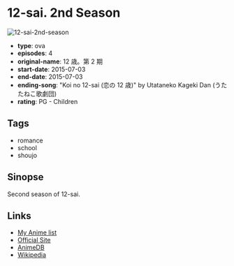 # 12-sai. 2nd Season

![12-sai-2nd-season](https://cdn.myanimelist.net/images/anime/13/76326.jpg)

-   **type**: ova
-   **episodes**: 4
-   **original-name**: 12 歳。第 2 期
-   **start-date**: 2015-07-03
-   **end-date**: 2015-07-03
-   **ending-song**: "Koi no 12-sai (恋の 12 歳)" by Utataneko Kageki Dan (うたたねこ歌劇団)
-   **rating**: PG - Children

## Tags

-   romance
-   school
-   shoujo

## Sinopse

Second season of 12-sai.

## Links

-   [My Anime list](https://myanimelist.net/anime/31319/12-sai_2nd_Season)
-   [Official Site](http://www.ciao.shogakukan.co.jp)
-   [AnimeDB](http://anidb.info/perl-bin/animedb.pl?show=anime&aid=10584)
-   [Wikipedia](http://en.wikipedia.org/wiki/Age_12)
